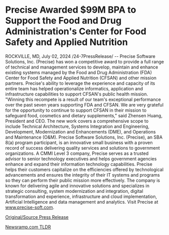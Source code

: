 # Precise Awarded $99M BPA to Support the Food and Drug Administration's Center for Food Safety and Applied Nutrition

ROCKVILLE, MD, July 02, 2024 /24-7PressRelease/ -- Precise Software Solutions, Inc. (Precise) has won a competitive award to provide a full range of technical and management services to develop, maintain and enhance existing systems managed by the Food and Drug Administration (FDA) Center for Food Safety and Applied Nutrition (CFSAN) and other mission partners.  Precise's ability to leverage the experience and capacity of its entire team has helped operationalize informatics, application and infrastructure capabilities to support CFSAN's public health mission.   "Winning this recompete is a result of our team's exceptional performance over the past seven years supporting FDA and CFSAN. We are very grateful for the opportunity to continue to support CFSAN in their mission to safeguard food, cosmetics and dietary supplements," said Zhensen Huang, President and CEO.   The new work covers a comprehensive scope to include Technical Architecture, Systems Integration and Engineering, Development, Modernization and Enhancements (DME), and Operations and Maintenance (O&M).  Precise Software Solutions, Inc. (Precise), an SBA 8(a) program participant, is an innovative small business with a proven record of success delivering quality services and solutions to government organizations. A CMMI Level 3 company, Precise serves as a trusted advisor to senior technology executives and helps government agencies enhance and expand their information technology capabilities. Precise helps their customers capitalize on the efficiencies offered by technological advancements and ensures the integrity of their IT systems and programs so they can perform their public mission more effectively. The company is known for delivering agile and innovative solutions and specializes in strategic consulting, system modernization and integration, digital transformation and experience, infrastructure and cloud implementation, Artificial Intelligence and data management and analytics. Visit Precise at www.precise-soft.com. 

[Original/Source Press Release](https://www.24-7pressrelease.com/press-release/512210/precise-awarded-99m-bpa-to-support-the-food-and-drug-administrations-center-for-food-safety-and-applied-nutrition) 

[Newsramp.com TLDR](https://newsramp.com/None) 